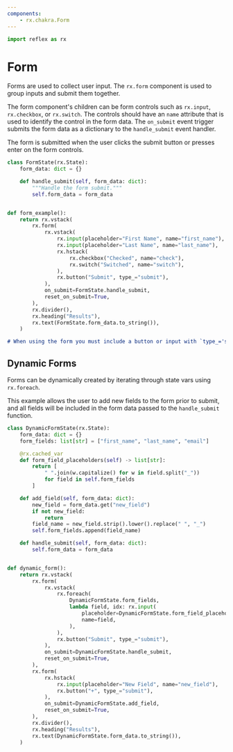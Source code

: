 ```yaml
---
components:
    - rx.chakra.Form
---
```


```python exec
import reflex as rx
```

# Form

Forms are used to collect user input. The `rx.form` component is used to group inputs and submit them together.

The form component's children can be form controls such as `rx.input`, `rx.checkbox`, or `rx.switch`. The controls should have an `name` attribute that is used to identify the control in the form data. The `on_submit` event trigger submits the form data as a dictionary to the `handle_submit` event handler.

The form is submitted when the user clicks the submit button or presses enter on the form controls.

```python demo exec
class FormState(rx.State):
    form_data: dict = {}

    def handle_submit(self, form_data: dict):
        """Handle the form submit."""
        self.form_data = form_data


def form_example():
    return rx.vstack(
        rx.form(
            rx.vstack(
                rx.input(placeholder="First Name", name="first_name"),
                rx.input(placeholder="Last Name", name="last_name"),
                rx.hstack(
                    rx.checkbox("Checked", name="check"),
                    rx.switch("Switched", name="switch"),
                ),
                rx.button("Submit", type_="submit"),
            ),
            on_submit=FormState.handle_submit,
            reset_on_submit=True,
        ),
        rx.divider(),
        rx.heading("Results"),
        rx.text(FormState.form_data.to_string()),
    )
```

```md alert warning
# When using the form you must include a button or input with `type_='submit'`.
```

## Dynamic Forms

Forms can be dynamically created by iterating through state vars using `rx.foreach`.

This example allows the user to add new fields to the form prior to submit, and all
fields will be included in the form data passed to the `handle_submit` function.

```python demo exec
class DynamicFormState(rx.State):
    form_data: dict = {}
    form_fields: list[str] = ["first_name", "last_name", "email"]

    @rx.cached_var
    def form_field_placeholders(self) -> list[str]:
        return [
            " ".join(w.capitalize() for w in field.split("_"))
            for field in self.form_fields
        ]

    def add_field(self, form_data: dict):
        new_field = form_data.get("new_field")
        if not new_field:
            return
        field_name = new_field.strip().lower().replace(" ", "_")
        self.form_fields.append(field_name)

    def handle_submit(self, form_data: dict):
        self.form_data = form_data


def dynamic_form():
    return rx.vstack(
        rx.form(
            rx.vstack(
                rx.foreach(
                    DynamicFormState.form_fields,
                    lambda field, idx: rx.input(
                        placeholder=DynamicFormState.form_field_placeholders[idx],
                        name=field,
                    ),
                ),
                rx.button("Submit", type_="submit"),
            ),
            on_submit=DynamicFormState.handle_submit,
            reset_on_submit=True,
        ),
        rx.form(
            rx.hstack(
                rx.input(placeholder="New Field", name="new_field"),
                rx.button("+", type_="submit"),
            ),
            on_submit=DynamicFormState.add_field,
            reset_on_submit=True,
        ),
        rx.divider(),
        rx.heading("Results"),
        rx.text(DynamicFormState.form_data.to_string()),
    )
```